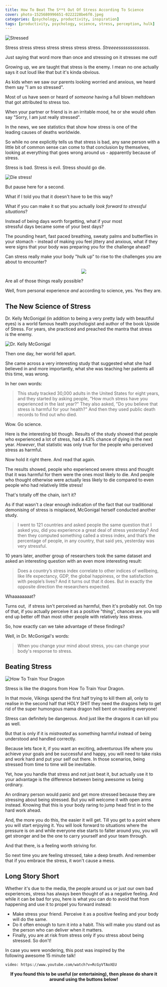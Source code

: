 ```yaml
---
title: How To Beat The S**t Out Of Stress According To Science
cover: photo-1525680996651-0222228be6f0.jpeg
categories: [psychology, productivity, inspiration]
tags: [productivity, psychology, science, stress, perception, hulk]
---
```


<img src="stressed.jpg" alt="Stressed" />

Stress stress stress stress stress stress stress. *Streeeesssssssssssss*.

Just saying that word more than once and stressing on it stresses me out!

Growing up, we are taught that stress is the enemy. I mean no one actually says it out loud like that but it's kinda obvious.

As kids when we saw our parents looking worried and anxious, we heard them say "I am so stressed".

Most of us have seen or heard of *someone* having a full blown meltdown that got attributed to stress too.

When your partner or friend is in an irritable mood, he or she would often say "Sorry, I am just really stressed".

In the news, we see statistics that show how stress is one of the leading causes of deaths worldwide.

So while no one explicitly tells us that stress is bad, any sane person with a little bit of common sense can come to that conclusion by themselves, looking at everything that goes wrong around us - apparently because of stress.

Stress is bad. Stress is evil. Stress should go die.

<img id="die-stress" src="die.png" alt="Die stress!" title="DIE STRESS DIEEE!" />

But pause here for a second.

What if I told you that it doesn't have to be this way?

What if you can make it so that you actually _look forward to stressful situations_?

Instead of being days worth forgetting, what if your most stressful days became some of your best days?

The pounding heart, fast paced breathing, sweaty palms and butterflies in your stomach - instead of making you feel jittery and anxious, what if they were signs that your body was preparing you for the challenge ahead?

Can stress really make your body "hulk up" to rise to the challenges you are about to encounter?

<p style="flex-direction: column;align-items: center;display: flex;">
<img src="hulking-up.gif" />
</p>

Are all of those things really possible?

Well, from personal experience _and_ according to science, yes. Yes they are.

## The New Science of Stress

Dr. Kelly McGonigal (in addition to being a very pretty lady with beautiful eyes) is a world famous health psychologist and author of the book Upside of Stress. For years, she practiced and preached the mantra that stress is the enemy.

<img id="pretty" src="kelly-mcgonigal.jpg" alt="Dr. Kelly McGonigal" title="Ladies and gentlemen, Dr. Kelly McGonigal." />

Then one day, her world fell apart.

She came across a very interesting study that suggested what she had believed in and more importantly, what she was teaching her patients all this time, was wrong.

In her own words:

> This study tracked 30,000 adults in the United States for eight years, and they started by asking
> people, "How much stress have you experienced in the last year?"
> They also asked, "Do you believe that stress is harmful for your health?"
> And then they used public death records to find out who died.

Wow. Go science.

Here is the interesting bit though. Results of the study showed that people who experienced a lot of stress, had a 43% chance of dying in the next year. _However_, that statistic was only true for the people who perceived stress as harmful.

Now hold it right there. And read that again.

The results showed, people who experienced severe stress and thought that it was harmful for them were the ones most likely to die. And people who thought otherwise were actually less likely to die compared to even people who had relatively little stress!

That's totally off the chain, isn't it?

As if that wasn't a clear enough indication of the fact that our traditional demonising of stress is misplaced, McGonigal herself conducted another study.

> I went to 121 countries and asked people the same question that I asked you, did you experience a
> great deal of stress yesterday? And then they computed something called a stress index, and
> that’s the percentage of people, in any country, that said yes, yesterday was very stressful.

10 years later, another group of researchers took the same dataset and asked an interesting question with an even more interesting result:

> Does a country’s stress index correlate to other indices of wellbeing, like life expectancy, GDP,
> the global happiness, or the satisfaction with people’s lives? And it turns out that it does. But
> in exactly the opposite direction the researchers expected.

Whaaaaaaaat?

Turns out,  if stress isn't perceived as harmful, then it's probably not. On top of that, if you actually perceive it as a positive "thing", chances are you will end up better off than most other people with relatively less stress.

So, how exactly can we take advantage of these findings?

Well, in Dr. McGonigal's words:

> When you change your mind about stress, you can change your body's response to stress.

## Beating Stress

<img src="how-to-train-your-dragon.jpg" alt="How To Train Your Dragon" title="Beating stress - How To Train Your Dragon style!" />

Stress is like the dragons from How To Train Your Dragon.

In that movie, Vikings spend the first half trying to kill them all, only to realise in the second half that HOLY SHIT they need the dragons help to get rid of the super humongous mama dragon hell bent on roasting everyone!

Stress can definitely be dangerous. And just like the dragons it can kill you as well.

But that is only if it is _mistreated_ as something harmful instead of being understood and handled correctly.

Because lets face it, if you want an exciting, adventurous life where you achieve your goals and be successful and happy, you will need to take risks and work hard and put your self out there. In those scenarios, being stressed from time to time will be inevitable.

Yet, how you handle that stress and not just beat it, but actually use it to your advantage is the difference between being awesome vs being ordinary.

An ordinary person would panic and get more stressed because they are stressing about being stressed. But you will welcome it with open arms instead. Knowing that this is your body raring to jump head first in to the hard work ahead.

And, the more you do this, the easier it will get. Till you get to a point where you will start enjoying it. You will look forward to situations where the pressure is on and while everyone else starts to falter around you, you will get stronger and be the one to carry yourself and your team through.

And that there, is a feeling worth striving for.

So next time you are feeling stressed, take a deep breath. And remember that if you embrace the stress, it won't cause a mess.

## Long Story Short

Whether it's due to the media, the people around us or just our own bad experiences, stress has always been thought of as a negative feeling. And while it can be bad for you, here is what you can do to avoid that from happening and use it to propel you forward instead:

- Make stress your friend. Perceive it as a positive feeling and your body will do the same.
- Do it often enough to turn it into a habit. This will make you stand out as the person who can deliver when it matters.
- Finally, you are at risk from stress only if you stress about being stressed. So don't!

In case you were wondering, this post was inspired by the following awesome 15 minute talk!

`video: https://www.youtube.com/watch?v=RcGyVTAoXEU`

<p style="text-align: center;"><strong>If you found this to be useful (or entertaining), then please do share it around using the buttons below!</strong></p>
